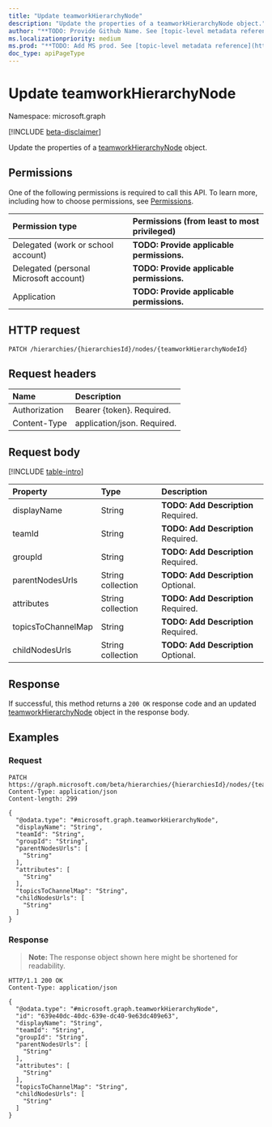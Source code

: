 ```yaml
---
title: "Update teamworkHierarchyNode"
description: "Update the properties of a teamworkHierarchyNode object."
author: "**TODO: Provide Github Name. See [topic-level metadata reference](https://msgo.azurewebsites.net/add/document/guidelines/metadata.html#topic-level-metadata)**"
ms.localizationpriority: medium
ms.prod: "**TODO: Add MS prod. See [topic-level metadata reference](https://msgo.azurewebsites.net/add/document/guidelines/metadata.html#topic-level-metadata)**"
doc_type: apiPageType
---
```


# Update teamworkHierarchyNode
Namespace: microsoft.graph

[!INCLUDE [beta-disclaimer](../../includes/beta-disclaimer.md)]

Update the properties of a [teamworkHierarchyNode](../resources/teamworkhierarchynode.md) object.

## Permissions
One of the following permissions is required to call this API. To learn more, including how to choose permissions, see [Permissions](/graph/permissions-reference).

|Permission type|Permissions (from least to most privileged)|
|:---|:---|
|Delegated (work or school account)|**TODO: Provide applicable permissions.**|
|Delegated (personal Microsoft account)|**TODO: Provide applicable permissions.**|
|Application|**TODO: Provide applicable permissions.**|

## HTTP request

<!-- {
  "blockType": "ignored"
}
-->
``` http
PATCH /hierarchies/{hierarchiesId}/nodes/{teamworkHierarchyNodeId}
```

## Request headers
|Name|Description|
|:---|:---|
|Authorization|Bearer {token}. Required.|
|Content-Type|application/json. Required.|

## Request body
[!INCLUDE [table-intro](../../includes/update-property-table-intro.md)]


|Property|Type|Description|
|:---|:---|:---|
|displayName|String|**TODO: Add Description** Required.|
|teamId|String|**TODO: Add Description** Required.|
|groupId|String|**TODO: Add Description** Required.|
|parentNodesUrls|String collection|**TODO: Add Description** Optional.|
|attributes|String collection|**TODO: Add Description** Required.|
|topicsToChannelMap|String|**TODO: Add Description** Required.|
|childNodesUrls|String collection|**TODO: Add Description** Optional.|



## Response

If successful, this method returns a `200 OK` response code and an updated [teamworkHierarchyNode](../resources/teamworkhierarchynode.md) object in the response body.

## Examples

### Request
<!-- {
  "blockType": "request",
  "name": "update_teamworkhierarchynode"
}
-->
``` http
PATCH https://graph.microsoft.com/beta/hierarchies/{hierarchiesId}/nodes/{teamworkHierarchyNodeId}
Content-Type: application/json
Content-length: 299

{
  "@odata.type": "#microsoft.graph.teamworkHierarchyNode",
  "displayName": "String",
  "teamId": "String",
  "groupId": "String",
  "parentNodesUrls": [
    "String"
  ],
  "attributes": [
    "String"
  ],
  "topicsToChannelMap": "String",
  "childNodesUrls": [
    "String"
  ]
}
```


### Response
>**Note:** The response object shown here might be shortened for readability.
<!-- {
  "blockType": "response",
  "truncated": true
}
-->
``` http
HTTP/1.1 200 OK
Content-Type: application/json

{
  "@odata.type": "#microsoft.graph.teamworkHierarchyNode",
  "id": "639e40dc-40dc-639e-dc40-9e63dc409e63",
  "displayName": "String",
  "teamId": "String",
  "groupId": "String",
  "parentNodesUrls": [
    "String"
  ],
  "attributes": [
    "String"
  ],
  "topicsToChannelMap": "String",
  "childNodesUrls": [
    "String"
  ]
}
```

